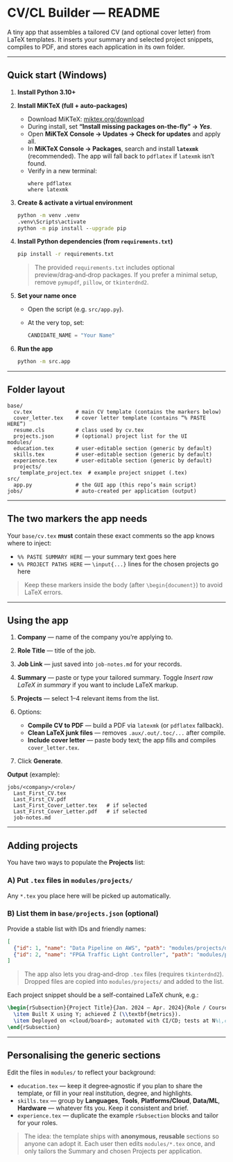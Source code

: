 # CV/CL Builder — README

A tiny app that assembles a tailored CV (and optional cover letter) from LaTeX templates. It inserts your summary and selected project snippets, compiles to PDF, and stores each application in its own folder.

---

## Quick start (Windows)

1. **Install Python 3.10+**

2. **Install MiKTeX (full + auto-packages)**

   * Download MiKTeX: [miktex.org/download](https://miktex.org/download)
   * During install, set **“Install missing packages on-the-fly” → *Yes***.
   * Open **MiKTeX Console → Updates → Check for updates** and apply all.
   * In **MiKTeX Console → Packages**, search and install **`latexmk`** (recommended). The app will fall back to `pdflatex` if `latexmk` isn’t found.
   * Verify in a new terminal:
     ```
     where pdflatex
     where latexmk
     ```


3. **Create & activate a virtual environment**

   ```bat
   python -m venv .venv
   .venv\Scripts\activate
   python -m pip install --upgrade pip
   ```

4. **Install Python dependencies (from `requirements.txt`)**

   ```bat
   pip install -r requirements.txt
   ```

   > The provided `requirements.txt` includes optional preview/drag‑and‑drop packages. If you prefer a minimal setup, remove `pymupdf`, `pillow`, or `tkinterdnd2`.

5. **Set your name once**

   * Open the script (e.g. `src/app.py`).
   * At the very top, set:

     ```python
     CANDIDATE_NAME = "Your Name"
     ```

6. **Run the app**

   ```bat
   python -m src.app
   ```

---

## Folder layout

```
base/
  cv.tex              # main CV template (contains the markers below)
  cover_letter.tex    # cover letter template (contains “% PASTE HERE”)
  resume.cls          # class used by cv.tex
  projects.json       # (optional) project list for the UI
modules/
  education.tex       # user-editable section (generic by default)
  skills.tex          # user-editable section (generic by default)
  experience.tex      # user-editable section (generic by default)
  projects/
    template_project.tex  # example project snippet (.tex)
src/
  app.py              # the GUI app (this repo’s main script)
jobs/                 # auto-created per application (output)
```

---

## The two markers the app needs

Your `base/cv.tex` **must** contain these exact comments so the app knows where to inject:

* `%% PASTE SUMMARY HERE` — your summary text goes here
* `%% PROJECT PATHS HERE` — `\input{...}` lines for the chosen projects go here

> Keep these markers inside the body (after `\begin{document}`) to avoid LaTeX errors.

---

## Using the app

1. **Company** — name of the company you’re applying to.
2. **Role Title** — title of the job.
3. **Job Link** — just saved into `job-notes.md` for your records.
4. **Summary** — paste or type your tailored summary. Toggle *Insert raw LaTeX in summary* if you want to include LaTeX markup.
5. **Projects** — select 1–4 relevant items from the list.
6. Options:

   * **Compile CV to PDF** — build a PDF via `latexmk` (or `pdflatex` fallback).
   * **Clean LaTeX junk files** — removes `.aux/.out/.toc/...` after compile.
   * **Include cover letter** — paste body text; the app fills and compiles `cover_letter.tex`.
7. Click **Generate**.

**Output** (example):

```
jobs/<company>/<role>/
  Last_First_CV.tex
  Last_First_CV.pdf
  Last_First_Cover_Letter.tex   # if selected
  Last_First_Cover_Letter.pdf   # if selected
  job-notes.md
```

---

## Adding projects

You have two ways to populate the **Projects** list:

### A) Put `.tex` files in `modules/projects/`

Any `*.tex` you place here will be picked up automatically.

### B) List them in `base/projects.json` (optional)

Provide a stable list with IDs and friendly names:

```json
[
  {"id": 1, "name": "Data Pipeline on AWS", "path": "modules/projects/data_pipeline.tex"},
  {"id": 2, "name": "FPGA Traffic Light Controller", "path": "modules/projects/fpga_traffic_light.tex"}
]
```

> The app also lets you drag‑and‑drop `.tex` files (requires `tkinterdnd2`). Dropped files are copied into `modules/projects/` and added to the list.

Each project snippet should be a self-contained LaTeX chunk, e.g.:

```tex
\begin{rSubsection}{Project Title}{Jan. 2024 – Apr. 2024}{Role / Course}{ }
  \item Built X using Y; achieved Z (\\textbf{metrics}).
  \item Deployed on <cloud/board>; automated with CI/CD; tests at N%\,coverage.
\end{rSubsection}
```

---

## Personalising the generic sections

Edit the files in `modules/` to reflect your background:

* `education.tex` — keep it degree‑agnostic if you plan to share the template, or fill in your real institution, degree, and highlights.
* `skills.tex` — group by **Languages**, **Tools**, **Platforms/Cloud**, **Data/ML**, **Hardware** — whatever fits you. Keep it consistent and brief.
* `experience.tex` — duplicate the example `rSubsection` blocks and tailor for your roles.

> The idea: the template ships with **anonymous, reusable** sections so anyone can adopt it. Each user then edits `modules/*.tex` once, and only tailors the Summary and chosen Projects per application.

